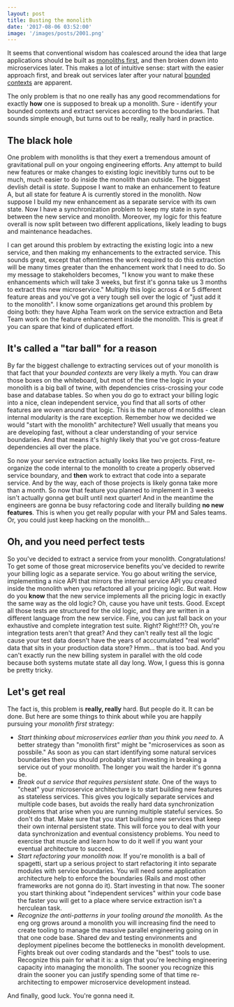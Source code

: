 ```yaml
---
layout: post
title: Busting the monolith
date: '2017-08-06 03:52:00'
image: '/images/posts/2001.png'
---
```


It seems that conventional wisdom has coalesced around the idea that large applications should be built as [monoliths first](https://martinfowler.com/bliki/MonolithFirst.html), and then broken down into microservices later. This makes a lot of intuitive sense: start with the easier approach first, and break out services later after your natural [bounded contexts](https://martinfowler.com/bliki/BoundedContext.html) are apparent.

The only problem is that no one really has any good recommendations for exactly **how** one is supposed to break up a monolith. Sure - identify your bounded contexts and extract services according to the boundaries. That sounds simple enough, but turns out to be really, really hard in practice. 

## The black hole
One problem with monoliths is that they exert a tremendous amount of gravitational pull on your ongoing engineering efforts. Any attempt to build new features or make changes to existing logic inevitibly turns out to be much, much easier to do inside the monolith than outside. The biggest devlish detail is *state*. Suppose I want to make an enhancement to feature A, but all state for feature A is currently stored in the monolith. Now suppose I build my new enhancement as a separate service with its own state. Now I have a synchronization problem to keep my state in sync between the new service and monolith. Moreover, my logic for this feature overall is now split between two different applications, likely leading to bugs and maintenance headaches. 

I can get around this problem by extracting the existing logic into a new service, and then making my enhancements to the extracted service. This sounds great, except that oftentimes the work required to do this extraction will be many times greater than the enhancement work that I need to do. So my message to stakeholders becomes, "I know you want to make these enhancements which will take 3 weeks, but first it's gonna take us 3 months to extract this new microservice." Multiply this logic across 4 or 5 different feature areas and you've got a very tough sell over the logic of "just add it to the monolith". I know some organizations get around this problem by doing both: they have Alpha Team work on the service extraction and Beta Team work on the feature enhancement inside the monolith. This is great if you can spare that kind of duplicated effort.

## It's called a "tar ball" for a reason
By far the biggest challenge to extracting services out of your monolith is that fact that your *bounded contexts* are very likely a myth. You can draw those boxes on the whiteboard, but most of the time the logic in your monolith is a big ball of twine, with dependencies criss-crossing your code base and database tables. So when you do go to extract your billing logic into a nice, clean independent service, you find that all sorts of other features are woven around that logic. This is the nature of monoliths - clean internal modularity is the rare exception. Remember how we decided we would "start with the monolith" architecture? Well usually that means you are developing fast, without a clear understanding of your service boundaries. And that means it's highly likely that you've got cross-feature dependencies all over the place. 

So now your service extraction actually looks like two projects. First, re-organize the code internal to the monolith to create a properly observed service boundary, and **then** work to extract that code into a separate service. And by the way, each of those projects is likely gonna take more than a month. So now that feature you planned to implement in 3 weeks isn't actually gonna get built until next quarter! And in the meantime the engineers are gonna be busy refactoring code and literally building **no new features**. This is when you get really popular with your PM and Sales teams. Or, you could just keep hacking on the monolith...

## Oh, and you need perfect tests
So you've decided to extract a service from your monolith. Congratulations! To get some of those great microservice benefits you've decided to rewrite your billing logic as a separate service. You go about writing the service, implementing a nice API that mirrors the internal service API you created inside the monolith when you refactored all your pricing logic. But wait. How do you **know** that the new service implements all the pricing logic in exactly the same way as the old logic? Oh, cause you have unit tests. Good. Except all those tests are structured for the old logic, and they are written in a different language from the new service. Fine, you can just fall back on your exhaustive and complete integration test suite. Right? Right!?!? Oh, you're integration tests aren't that great? And they can't really test all the logic cause your test data doesn't have the years of acccumulated "real world" data that sits in your production data store? Hmm... that is too bad. And you can't exactly run the new billing system in parallel with the old code because both systems mutate state all day long. Wow, I guess this is gonna be pretty tricky.

## Let's get real
The fact is, this problem is **really, really** hard. But people do it. It can be done. But here are some things to think about while you are happily pursuing your *monolith first* strategy:

* *Start thinking about microservices earlier than you think you need to.* A better strategy than "monolith first" might be "microservices as soon as possbile." As soon as you can start identifying some natural services boundaries then you should probably start investing in breaking a service out of your monolith. The longer you wait the harder it's gonna be.
* *Break out a service that requires persistent state.* One of the ways to "cheat" your microservice architecture is to start building new features as stateless services. This gives you logically separate services and multiple code bases, but avoids the really hard data synchronization problems that arise when you are running multiple stateful services. So don't do that. Make sure that you start building new services that keep their own internal persistent state. This will force you to deal with your data synchronization and eventual consistency problems. You need to exercise that muscle and learn how to do it well if you want your eventual architecture to succeed.
* *Start refactoring your monolith now.* If you're monolith is a ball of spagetti, start up a serious project to start refactoring it into separate modules with service boundaries. You will need some application architecture help to enforce the boundaries (Rails and most other frameworks are not gonna do it). Start investing in that now. The sooner you start thinking about "independent services" within your code base the faster you will get to a place where service extraction isn't a herculean task.
* *Recognize the anti-patterns in your tooling around the monolith.* As the eng org grows around a monolith you will increasing find the need to create tooling to manage the massive parallel engineering going on in that one code base. Shared dev and testing environments and deployment pipelines become the bottlenecks in monolith development. Fights break out over coding standards and the "best" tools to use. Recognize this pain for what it is: a sign that you're leeching engineering capacity into managing the monolith. The sooner you recognize this drain the sooner you can justify spending some of that time re-architecting to empower microservice development instead.

And finally, good luck. You're gonna need it.